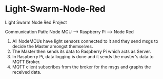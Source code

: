# Light-Swarm-Node-Red
Light Swarm Node Red Project

Communication Path:
Node MCU --> Raspberry Pi --> Node Red

1. All NodeMCUs have light sensors connected to it and they send msgs to decide the Master amongst themselves.
2. The Master then sends its data to Raspberry Pi which acts as Server. 
3. In Raspberry Pi, data logging is done and it sends the master's data to MQTT Broker.
4. MQTT client subscribes from the broker for the msgs and graphs the received data.

